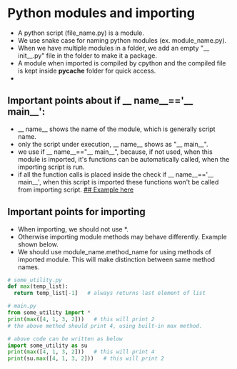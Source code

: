 # Python modules and importing 
- A python script (file_name.py) is a module.
- We use snake case for naming python modules (ex. module_name.py).
- When we have multiple modules in a folder, we add an empty "__ init__.py" file in the folder to make it a package.
- A module when imported is compiled by cpython and the compiled file is kept inside __pycache__ folder for quick access.
- 
## Important points about if __ name__=='__ main__':
- __ name__ shows the name of the module, which is generally script name.
- only the script under execution, __ name__ shows as "__ main__".
- we use if __ name__=="__ main__", because, if not used, when this module is imported, it's functions can be automatically called, when the importing script is run.
- if all the function calls is placed inside the check if __ name__=='__ main__', when this script is imported these functions won't be called from importing script.
[## Example here](python_modules)

## Important points for importing
- When importing, we should not use *.
- Otherwise importing module methods may behave differently. Example shown below.
- We should use module_name.method_name for using methods of imported module. This will make distinction between same method names.
```python
# some_utility.py
def max(temp_list):
  return temp_list[-1]   # always returns last element of list

# main.py
from some_utility import *
print(max([4, 1, 3, 2]))   # this will print 2
# the above method should print 4, using built-in max method.

# above code can be written as below
import some_utility as su
print(max([4, 1, 3, 2]))   # this will print 4
print(su.max([4, 1, 3, 2]))   # this will print 2
```
